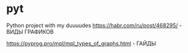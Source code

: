 # pyt
Python project with my duuuudes
https://habr.com/ru/post/468295/ - ВИДЫ ГРАФИКОВ

https://pyprog.pro/mpl/mpl_types_of_graphs.html - ГАЙДЫ
